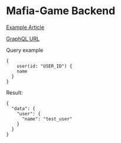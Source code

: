 # Mafia-Game Backend

[Example Article](https://www.strilliant.com/2019/01/27/how-to-setup-a-powerful-api-with-graphql-koa-and-mongodb/)

[GraphQL URL](http://localhost:PORT/graphql)

Query example

```
{
	user(id: "USER_ID") {
    name
  }
}
```

Result:

```
{
  "data": {
    "user": {
      "name": "test_user"
    }
  }
}
```